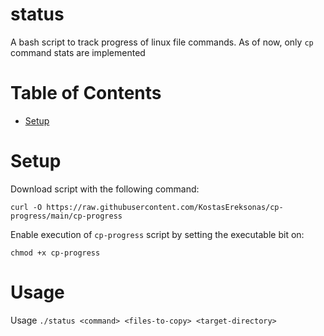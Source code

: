 # status
A bash script to track progress of linux file commands. As of now, only `cp` command stats are implemented

Table of Contents
=================
* [Setup](#Setup)

# Setup

Download script with the following command:

`curl -O https://raw.githubusercontent.com/KostasEreksonas/cp-progress/main/cp-progress`

Enable execution of `cp-progress` script by setting the executable bit on:

`chmod +x cp-progress`

# Usage

Usage `./status <command> <files-to-copy> <target-directory>`
